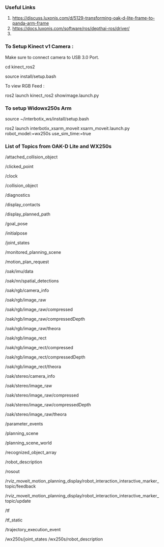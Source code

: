 ### Useful Links 

1. https://discuss.luxonis.com/d/5129-transforming-oak-d-lite-frame-to-panda-arm-frame
2. https://docs.luxonis.com/software/ros/depthai-ros/driver/
3. 


### To Setup Kinect v1 Camera : 

Make sure to connect camera to USB 3.0 Port.

cd kinect_ros2

source install/setup.bash

To view RGB Feed : 

ros2 launch kinect_ros2 showimage.launch.py


### To setup Widowx250s Arm 

source ~/interbotix_ws/install/setup.bash

ros2 launch interbotix_xsarm_moveit xsarm_moveit.launch.py robot_model:=wx250s use_sim_time:=true

### List of Topics from OAK-D Lite and WX250s

/attached_collision_object

/clicked_point

/clock

/collision_object

/diagnostics

/display_contacts

/display_planned_path

/goal_pose

/initialpose

/joint_states

/monitored_planning_scene

/motion_plan_request

/oak/imu/data

/oak/nn/spatial_detections

/oak/rgb/camera_info

/oak/rgb/image_raw

/oak/rgb/image_raw/compressed

/oak/rgb/image_raw/compressedDepth

/oak/rgb/image_raw/theora

/oak/rgb/image_rect

/oak/rgb/image_rect/compressed

/oak/rgb/image_rect/compressedDepth

/oak/rgb/image_rect/theora

/oak/stereo/camera_info

/oak/stereo/image_raw

/oak/stereo/image_raw/compressed

/oak/stereo/image_raw/compressedDepth

/oak/stereo/image_raw/theora

/parameter_events

/planning_scene

/planning_scene_world

/recognized_object_array

/robot_description

/rosout

/rviz_moveit_motion_planning_display/robot_interaction_interactive_marker_topic/feedback

/rviz_moveit_motion_planning_display/robot_interaction_interactive_marker_topic/update

/tf

/tf_static

/trajectory_execution_event

/wx250s/joint_states
/wx250s/robot_description
